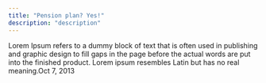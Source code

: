 ```yaml
---
title: "Pension plan? Yes!"
description: "description"
---
```

Lorem Ipsum refers to a dummy block of text that is often used in publishing and graphic design to fill gaps in the page before the actual words are put into the finished product. Lorem ipsum resembles Latin but has no real meaning.Oct 7, 2013
